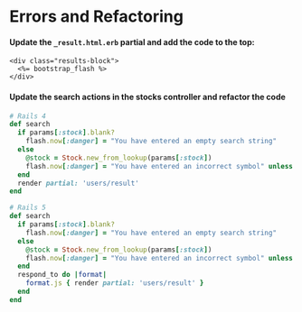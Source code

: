 # Errors and Refactoring

#### Update the `_result.html.erb` partial and add the code to the top:

```markup
<div class="results-block">
  <%= bootstrap_flash %>
</div>
```

#### Update the search actions in the stocks controller and refactor the code 

```ruby
# Rails 4
def search
  if params[:stock].blank? 
    flash.now[:danger] = "You have entered an empty search string"
  else
    @stock = Stock.new_from_lookup(params[:stock])
    flash.now[:danger] = "You have entered an incorrect symbol" unless @stock
  end
  render partial: 'users/result'
end

# Rails 5
def search
  if params[:stock].blank?
    flash.now[:danger] = "You have entered an empty search string"
  else
    @stock = Stock.new_from_lookup(params[:stock])
    flash.now[:danger] = "You have entered an incorrect symbol" unless @stock
  end
  respond_to do |format|
    format.js { render partial: 'users/result' }
  end
end
```

